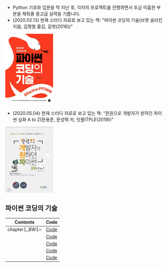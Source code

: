- Python 기초와 입문을 막 지난 후, 각자의 프로젝트를 진행하면서 조금 미흡한 부분을 채워줄 중고급 실력을 기릅니다.
- (2020.02.13) 현재 스터디 자료로 보고 있는 책: "파이썬 코딩의 기술(브렛 슬라킨 지음, 김형철 옮김, 길벗(2016))"

<img src="./images/9.png" width="30%" height="30%"></img>

- (2020.05.04) 현재 스터디 자료로 보고 있는 책: "한권으로 개발자가 원하던 파이썬 심화 A to Z(문용준, 문성혁 저, 잇플ITPLE(2019))"

<img src="./images/1.jpg" width="30%" height="30%"></img>
  


## 파이썬 코딩의 기술
| Contents|Code|
|-|-|
|chapter1_BW1~|[Code](./Effective_python/chapter1.ipynb)|
| |[Code]()|
| |[Code]()|
| |[Code]()|
| |[Code]()|